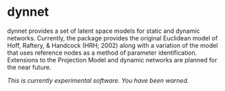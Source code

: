 # dynnet

dynnet provides a set of latent space models for static and dynamic
networks. Currently, the package provides the original Euclidean model of Hoff,
Raftery, & Handcock (HRH; 2002) along with a variation of the model that uses
reference nodes as a method of parameter identification. Extensions to the
Projection Model and dynamic networks are planned for the near future.

*This is currently experimental software. You have been warned.*
